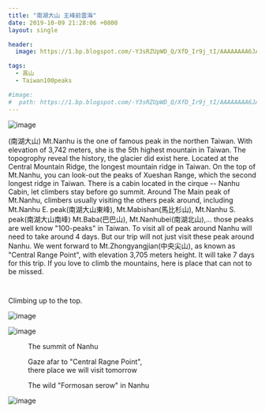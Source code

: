 ```yaml
---
title: "南湖大山 主峰前雲海"
date: 2019-10-09 21:28:06 +0800
layout: single

header:
  image: https://1.bp.blogspot.com/-Y3sRZUpWD_Q/XfD_Ir9j_tI/AAAAAAAA6JA/MfVnJC_mZpA2DsBB01qZaSjU0O5KauXSACLcBGAsYHQ/s1600/_MG_2965.JPG

tags:
  - 高山
  - Taiwan100peaks

#image:
#  path: https://1.bp.blogspot.com/-Y3sRZUpWD_Q/XfD_Ir9j_tI/AAAAAAAA6JA/MfVnJC_mZpA2DsBB01qZaSjU0O5KauXSACLcBGAsYHQ/s1600/_MG_2965.JPG
---
```


![image](https://1.bp.blogspot.com/-Y3sRZUpWD_Q/XfD_Ir9j_tI/AAAAAAAA6JA/MfVnJC_mZpA2DsBB01qZaSjU0O5KauXSACLcBGAsYHQ/s1600/_MG_2965.JPG)

(南湖大山) Mt.Nanhu is the one of famous peak in the northen Taiwan. With elevation of 3,742 meters, she is the 5th highest mountain in Taiwan. The topogrophy reveal the history, the glacier did exist here. Located at the Central Mountain Ridge, the longest mountain ridge in Taiwan. On the top of Mt.Nanhu, you can look-out the peaks of Xueshan Range, which the second longest ridge in Taiwan. There is a cabin located in the cirque -- Nanhu Cabin, let climbers stay before go summit. Around The Main peak of Mt.Nanhu, climbers usually visiting the others peak around, including Mt.Nanhu E. peak(南湖大山東峰), Mt.Mabishan(馬比杉山), Mt.Nanhu S. peak(南湖大山南峰) Mt.Baba(巴巴山), Mt.Nanhubei(南湖北山),... those peaks are well know "100-peaks" in Taiwan. To visit all of peak around Nanhu will need to take around 4 days. But our trip will not just visit these peak around Nanhu. We went forward to Mt.Zhongyangjian(中央尖山), as known as "Central Range Point", with elevation 3,705 meters height. It will take 7 days for this trip. If you love to climb the mountains, here is place that can not to be missed. 

<figure style="width: 47%" class="align-left">
  <img src="https://1.bp.blogspot.com/-oUH22d-CtRg/XfD_Bz_UB0I/AAAAAAAA6I8/M7x24PORMxYHG1IJCwN80BEZxSqqDOkawCLcBGAsYHQ/s1600/_MG_2960.JPG" alt="">
  <figcaption></figcaption>
</figure> 

<figure style="width: 47%" class="align-right">
  <img src="https://1.bp.blogspot.com/-Nzc9oy6Qu38/XfD8yOTtObI/AAAAAAAA6Ic/BYCZ1MmDEF4cDap16ZfFvCVnMDB4X75ZQCLcBGAsYHQ/s1600/_MG_2959.JPG" alt="">
  <figcaption></figcaption>
</figure> 

Climbing up to the top.


![image](https://1.bp.blogspot.com/-HqaEyr-bb8c/XfD-tPR7bAI/AAAAAAAA6I0/Jf3M0XQkXXwGGXcmzUn75eRc5qCHcbTbgCLcBGAsYHQ/s1600/_MG_2961.JPG)

![image](https://1.bp.blogspot.com/-3FAVgUzZ2Mg/XfEIT1cBwFI/AAAAAAAA6JY/gxGs2SXdBiQD6v8dF9Y1AJEqQoj2Yk8IACLcBGAsYHQ/s1600/_MG_2973.JPG)


<figure style="width: 47%" class="align-left">
  <img src="https://1.bp.blogspot.com/-tIXVarfPzUY/XfEIbyCeNuI/AAAAAAAA6Jc/tDRELv0jtmwIxZrRd8OhqzDJbfK906IiwCLcBGAsYHQ/s1600/_MG_2979.JPG" alt="">
  <figcaption>The summit of Nanhu</figcaption>
</figure> 

<figure style="width: 47%" class="align-right">
  <img src="https://1.bp.blogspot.com/-VWJ6NLnU9_w/XfEK-9VwIgI/AAAAAAAA6Js/QPan-DrX0qMi3bRsTVhbM5tiPTK6_W03wCLcBGAsYHQ/s1600/_MG_2980.JPG" alt="">
  <figcaption>Gaze afar to "Central Ragne Point", there place we will visit tomorrow</figcaption>
</figure> 

<figure class="align-center">
  <img src="https://lh3.googleusercontent.com/-TeB1lw5e-b4/XfYIKBUmjAI/AAAAAAAA6oY/W_rPGa--xi4hx-fckhpyqCXiiTMDedjVACLcBGAsYHQ/s1600/1576405028859687-1.png" alt="">
  <figcaption>The wild "Formosan serow" in Nanhu</figcaption>
</figure> 


![image](https://1.bp.blogspot.com/-p_IPUpNxw0M/XfEPiU2qSUI/AAAAAAAA6KM/CL2uIPsW_LMceltPU6JhhiKarvEsU2tpQCLcBGAsYHQ/s1600/_MG_2996.JPG)

